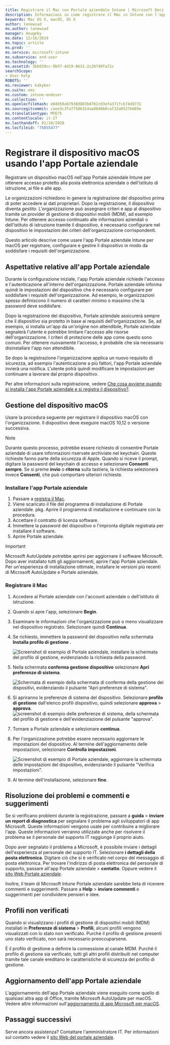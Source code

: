 ```yaml
---
title: Registrare il Mac con Portale aziendale Intune | Microsoft Docs
description: Informazioni su come registrare il Mac in Intune con l'app Portale aziendale.
keywords: Mac OS X, macOS, OS X
author: lenewsad
ms.author: lanewsad
manager: dougeby
ms.date: 12/16/2019
ms.topic: article
ms.prod: ''
ms.service: microsoft-intune
ms.subservice: end-user
ms.technology: ''
ms.assetid: 3bb659cc-9b57-4d19-8631-2c26749fa71c
searchScope:
- User help
ROBOTS: ''
ms.reviewer: kakyker
ms.suite: ems
ms.custom: intune-enduser
ms.collection: ''
ms.openlocfilehash: e04950a67938d883b0762c03efa371fcb74d0731
ms.sourcegitcommit: caee3c3fa77586314aa8040b0caf32a0527b669e
ms.translationtype: MTE75
ms.contentlocale: it-IT
ms.lasthandoff: 01/10/2020
ms.locfileid: "75855477"
---
```

# <a name="enroll-your-macos-device-using-the-company-portal-app"></a>Registrare il dispositivo macOS usando l'app Portale aziendale  

Registrare un dispositivo macOS nell'app Portale aziendale Intune per ottenere accesso protetto alla posta elettronica aziendale o dell'istituto di istruzione, ai file e alle app.

Le organizzazioni richiedono in genere la registrazione del dispositivo prima di poter accedere ai dati proprietari. Dopo la registrazione, il dispositivo diventa *gestito*. L'organizzazione può assegnare criteri e app al dispositivo tramite un provider di gestione di dispositivi mobili (MDM), ad esempio Intune. Per ottenere accesso continuato alle informazioni aziendali o dell'istituto di istruzione tramite il dispositivo, è necessario configurare nel dispositivo le impostazioni dei criteri dell'organizzazione corrispondenti.  

Questo articolo descrive come usare l'app Portale aziendale Intune per macOS per registrare, configurare e gestire il dispositivo in modo da soddisfare i requisiti dell'organizzazione.  


## <a name="what-to-expect-from-the-company-portal-app"></a>Aspettative relative all'app Portale aziendale

Durante la configurazione iniziale, l'app Portale aziendale richiede l'accesso e l'autenticazione all'interno dell'organizzazione. Portale aziendale informa quindi le impostazioni del dispositivo che è necessario configurare per soddisfare i requisiti dell'organizzazione. Ad esempio, le organizzazioni spesso definiscono il numero di caratteri minimo o massimo che la password deve soddisfare.    

Dopo la registrazione del dispositivo, Portale aziendale assicurerà sempre che il dispositivo sia protetto in base ai requisiti dell'organizzazione. Se, ad esempio, si installa un'app da un'origine non attendibile, Portale aziendale segnalerà l'utente e potrebbe limitare l'accesso alle risorse dell'organizzazione. I criteri di protezione delle app come questo sono comuni. Per ottenere nuovamente l'accesso, è probabile che sia necessario disinstallare l'app non attendibile. 

Se dopo la registrazione l'organizzazione applica un nuovo requisito di sicurezza, ad esempio l'autenticazione a più fattori, l'app Portale aziendale invierà una notifica. L'utente potrà quindi modificare le impostazioni per continuare a lavorare dal proprio dispositivo.  

Per altre informazioni sulla registrazione, vedere [Che cosa avviene quando si installa l'app Portale aziendale e si registra il dispositivo?](what-happens-if-you-install-the-Company-Portal-app-and-enroll-your-device-in-intune-macos.md).  

## <a name="get-your-macos-device-managed"></a>Gestione del dispositivo macOS  
Usare la procedura seguente per registrare il dispositivo macOS con l'organizzazione. Il dispositivo deve eseguire macOS 10,12 o versione successiva.   

> [!NOTE]
> Durante questo processo, potrebbe essere richiesto di consentire Portale aziendale di usare informazioni riservate archiviate nel keychain. Queste richieste fanno parte della sicurezza di Apple. Quando si riceve il prompt, digitare la password del keychain di accesso e selezionare **Consenti sempre**. Se si preme **invio** o **ritorna** sulla tastiera, la richiesta selezionerà invece **Consenti**, che può comportare ulteriori richieste.  

### <a name="install-company-portal-app"></a>Installare l'app Portale aziendale  
1. Passare a [registra il Mac](https://go.microsoft.com/fwlink/?linkid=853070).  
2. Viene scaricato il file del programma di installazione di Portale aziendale. pkg. Aprire il programma di installazione e continuare con la procedura. 
3. Accettare il contratto di licenza software. 
4. Immettere la password del dispositivo o l'impronta digitale registrata per installare il software.  
5. Aprire Portale aziendale. 

> [!IMPORTANT]
> Microsoft AutoUpdate potrebbe aprirsi per aggiornare il software Microsoft. Dopo aver installato tutti gli aggiornamenti, aprire l'app Portale aziendale. Per un'esperienza di installazione ottimale, installare le versioni più recenti di Microsoft AutoUpdate e Portale aziendale.  


### <a name="enroll-your-mac"></a>Registrare il Mac  


1. Accedere al Portale aziendale con l'account aziendale o dell'istituto di istruzione.  
2. Quando si apre l'app, selezionare **Begin**.  
3. Esaminare le informazioni che l'organizzazione può o meno visualizzare nel dispositivo registrato. Selezionare quindi **Continua**.
4.  Se richiesto, immettere la password del dispositivo nella schermata **Installa profilo di gestione** .

    ![Screenshot di esempio di Portale aziendale, installare la schermata del profilo di gestione, evidenziando la richiesta della password.](./media/install-management-profile-macos-1912.PNG)   
5. Nella schermata **conferma gestione dispositivo** selezionare **Apri preferenze di sistema**.  

    ![Schermata di esempio della schermata di conferma della gestione dei dispositivi, evidenziando il pulsante "Apri preferenze di sistema".](./media/confirm-device-management-macos-1912.PNG)  
6. Si apriranno le preferenze di sistema del dispositivo. Selezionare **profilo di gestione** dall'elenco profili dispositivo, quindi selezionare **approva** > **approva**.  
    ![screenshot di esempio delle preferenze di sistema, della schermata del profilo di gestione e dell'evidenziazione del pulsante "approva".](./media/management-profile-approve-macos-1912.PNG)   
1. Tornare a Portale aziendale e selezionare **continua**.    
2. Per l'organizzazione potrebbe essere necessario aggiornare le impostazioni del dispositivo. Al termine dell'aggiornamento delle impostazioni, selezionare **Controlla impostazioni**.  

    ![Screenshot di esempio di Portale aziendale, aggiornare la schermata delle impostazioni del dispositivo, evidenziando il pulsante "Verifica impostazioni".](./media/update-settings-mac-1911.PNG)  
9. Al termine dell'installazione, selezionare **fine**.  


 ## <a name="troubleshooting-and-feedback"></a>Risoluzione dei problemi e commenti e suggerimenti   

Se si verificano problemi durante la registrazione, passare a **guida** > **inviare un report di diagnostica** per segnalare il problema agli sviluppatori di app Microsoft. Queste informazioni vengono usate per contribuire a migliorare l'app. Queste informazioni verranno utilizzate anche per risolvere il problema se il personale del supporto IT raggiunge il proprio aiuto.  

Dopo aver segnalato il problema a Microsoft, è possibile inviare i dettagli dell'esperienza al personale del supporto IT. Selezionare **i dettagli della posta elettronica**. Digitare ciò che si è verificato nel corpo del messaggio di posta elettronica. Per trovare l'indirizzo di posta elettronica del personale di supporto, passare all'app Portale aziendale > **contatto**. Oppure vedere il [sito Web Portale aziendale](https://go.microsoft.com/fwlink/?linkid=2010980).  
 

Inoltre, il team di Microsoft Intune Portale aziendale sarebbe lieta di ricevere commenti e suggerimenti. Passare a **Help** > **inviare commenti** e suggerimenti per condividere pensieri e idee.  

## <a name="unverified-profiles"></a>Profili non verificati  
Quando si visualizzano i profili di gestione di dispositivi mobili (MDM) installati in **Preferenze di sistema** > **Profili**, alcuni profili vengono visualizzati con lo stato non verificato. Purché il profilo di gestione presenti uno stato verificato, non sarà necessario preoccuparsene.  

È il profilo di gestione a definire la connessione al canale MDM. Purché il profilo di gestione sia verificato, tutti gli altri profili distribuiti nel computer tramite tale canale ereditano le caratteristiche di sicurezza del profilo di gestione.  

## <a name="updating-the-company-portal-app"></a>Aggiornamento dell'app Portale aziendale

L'aggiornamento dell'app Portale aziendale viene eseguito come quello di qualsiasi altra app di Office, tramite Microsoft AutoUpdate per macOS. Vedere altre informazioni sull'[aggiornamento di app Microsoft per macOS](https://support.office.com/article/Check-for-Office-for-Mac-updates-automatically-bfd1e497-c24d-4754-92ab-910a4074d7c1).  

## <a name="next-steps"></a>Passaggi successivi  
Serve ancora assistenza? Contattare l'amministratore IT. Per informazioni sul contatto vedere il [sito Web del portale aziendale](https://go.microsoft.com/fwlink/?linkid=2010980).  


